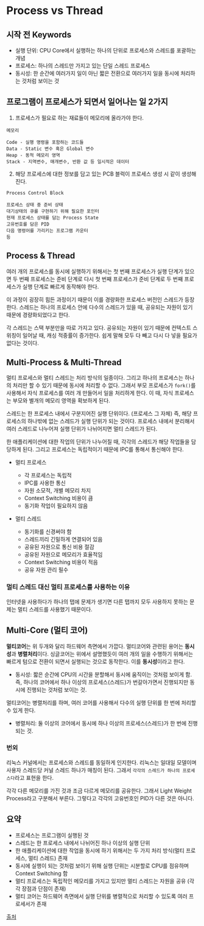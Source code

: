 # Process vs Thread

## 시작 전 Keywords
* 실행 단위: CPU Core에서 실행하는 하나의 단위로 프로세스와 스레드를 포괄하는 개념
* 프로세스: 하나의 스레드만 가지고 있는 단일 스레드 프로세스
* 동시성: 한 순간에 여러가지 일이 아닌 짧은 전환으로 여러가지 일을 동시에 처리하는 것처럼 보이는 것   

## 프로그램이 프로세스가 되면서 일어나는 일 2가지
1. 프로세스가 필요로 하는 재료들이 메모리에 올라가야 한다.   
```
메모리

Code - 실행 명령을 포함하는 코드들
Data - Static 변수 혹은 Global 변수
Heap - 동적 메모리 영역
Stack - 지역변수, 매개변수, 반환 값 등 일시적은 데이터
```

2. 해당 프로세스에 대한 정보를 담고 있는 PCB 블럭이 프로세스 생성 시 같이 생성해진다.   
```
Process Control Block

프로세스 상태 중 준비 상태
대기상태의 큐를 구현하기 위해 필요한 포인터
현재 프로세스 상태를 담는 Process State
고유번호를 담은 PID
다음 명령어를 가리키는 프로그램 카운터
등
```

## Process & Thread
여러 개의 프로세스를 동시에 실행하기 위해서는 첫 번째 프로세스가 실행 단계가 있으면 두 번째 프로세스는 준비 단계로 다시 첫 번째 프로세스가 준비 단계로 두 번째 프로세스가 실행 단계로 빠르게 동작해야 한다.   

이 과정이 굉장히 힘든 과정이기 때문이 이를 경량화한 프로세스 버전인 스레드가 등장한다. 스레드는 하나의 프로세스 안에 다수의 스레드가 있을 때, 공유되는 자원이 있기 때문에 경량화되었다고 한다.   

각 스레드는 스택 부분만을 따로 가지고 있다. 공유되는 자원이 있기 때문에 컨텍스트 스위칭이 일어날 때, 캐싱 적중률이 증가한다. 쉽게 말해 모두 다 빼고 다시 다 넣을 필요가 없다는 것이다.   

## Multi-Process & Multi-Thread
멀티 프로세스와 멀티 스레드는 처리 방식의 일종이다. 그리고 하나의 프로세스는 하나의 처리만 할 수 있기 때문에 동시에 처리할 수 없다. 그래서 부모 프로세스가 ```fork()```를 사용해서 자식 프로세스를 여러 개 만들어서 일을 처리하게 한다. 이 때, 자식 프로세스는 부모와 별개의 메모리 영역을 확보하게 된다.   

스레드는 한 프로세스 내에서 구분지어진 실행 단위이다. (프로세스 그 자체) 즉, 해당 프로세스의 하나밖에 없는 스레드가 실행 단위가 되는 것이다. 프로세스 내에서 분리해서 여러 스레드로 나누어져 실행 단위가 나뉘어지면 멀티 스레드가 된다.   

한 애플리케이션에 대한 작업의 단위가 나누어질 때, 각각의 스레드가 해당 작업들을 담당하게 된다. 그리고 프로세스는 독립적이기 때문에 IPC를 통해서 통신해야 한다.   

* 멀티 프로세스
    * 각 프로세스는 독립적
    * IPC를 사용한 통신
    * 자원 소모적, 개별 메모리 차지
    * Context Switching 비용이 큼
    * 동기화 작업이 필요하지 않음   

* 멀티 스레드
    * 동기화를 신경써야 함
    * 스레드끼리 긴밀하게 연결되어 있음
    * 공유된 자원으로 통신 비용 절감
    * 공유된 자원으로 메모리가 효율적임
    * Context Switching 비용이 적음
    * 공유 자원 관리 필수   

### 멀티 스레드 대신 멀티 프로세스를 사용하는 이유
인터넷을 사용하다가 하나의 탭에 문제가 생기면 다른 탭까지 모두 사용하지 못하는 문제는 멀티 스레드를 사용했기 때문이다. 

## Multi-Core (멀티 코어)
<b>멀티코어</b>는 위 두개와 달리 하드웨어 측면에서 가깝다. 멀티코어와 관련된 용어는 <b>동시성</b>과 <b>병렬처리</b>이다. 싱글코어는 위에서 설명했듯이 여러 개의 일을 수행하기 위해서는 빠르게 텀으로 전환이 되면서 실행되는 것으로 동작한다. 이를 <b>동시성</b>이라고 한다.   

* 동시성: 짧은 순간에 CPU의 시간을 분할해서 동시에 움직이는 것처럼 보이게 함. 즉, 하나의 코어에서 하나 이상의 프로세스(스레드)가 번갈아가면서 진행되지만 동시에 진행되는 것처럼 보이는 것.   

멀티코어는 병렬처리를 하며, 여러 코어를 사용해서 다수의 실행 단위를 한 번에 처리할 수 있게 한다.   

* 병렬처리: 둘 이상의 코어에서 동시에 하나 이상의 프로세스(스레드)가 한 번에 진행되는 것.   

### 번외
리눅스 커널에서는 프로세스와 스레드를 동일하게 인지한다. 리눅스는 일대일 모델이며 사용자 스레드당 커널 스레드 하나가 매칭이 된다. 그래서 ```각각의 스레드가 하나의 프로세스다```라고 표현을 한다.   

각각 다른 메모리를 가진 것과 조금 다르게 메모리를 공유한다. 그래서 Light Weight Process라고 구분해서 부른다. 그렇다고 각각의 고유번호인 PID가 다른 것은 아니다.

## 요약
* 프로세스는 프로그램이 실행된 것
* 스레드는 한 프로세스 내에서 나뉘어진 하나 이상의 실행 단위
* 한 애플리케이션에 대한 작업을 동시에 하기 위해서는 두 가지 처리 방식(멀티 프로세스, 멀티 스레드) 존재
* 동시에 실행이 되는 것처럼 보이기 위해 실행 단위는 시분할로 CPU를 점유하며 Context Switching 함
* 멀티 프로세스는 독립적인 메모리를 가지고 있지만 멀티 스레드는 자원을 공유 (각각 장점과 단점이 존재)
* 멀티 코어는 하드웨어 측면에서 실행 단위를 병렬적으로 처리할 수 있도록 여러 프로세서가 존재   

[출처](https://www.youtube.com/watch?v=1grtWKqTn50)
